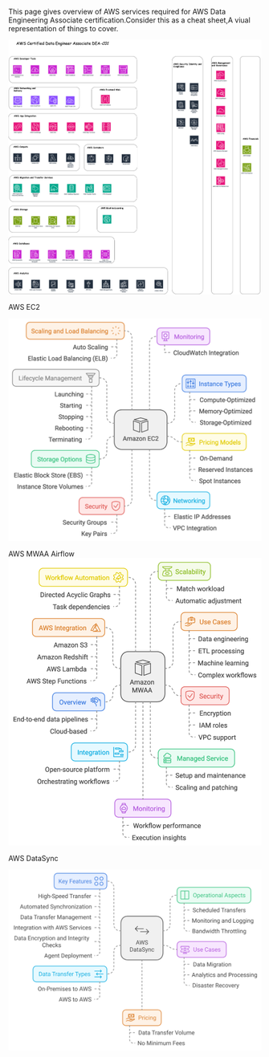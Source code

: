 
This page gives overview of AWS services required for AWS Data Engineering Associate certification.Consider this as a cheat sheet,A viual representation of things to cover.

![AWS DEA-C01](/docs/assets/images/AWS-DEA-C01-Layout.png)


AWS EC2

![AWS EC2](/docs/assets/images/AWS-EC2.png)

AWS MWAA Airflow
![AWS MWAA](/docs/assets/images/AWS-Airflow.png)


AWS DataSync

![AWS DataSync](/docs/assets/images/AWS-DataSync.svg)
